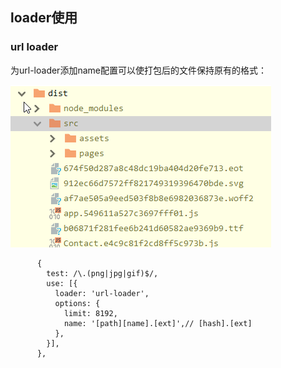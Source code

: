 

## loader使用
### url loader
为url-loader添加name配置可以使打包后的文件保持原有的格式：

![添加name](../images/urlloader1.png)

```
      {
        test: /\.(png|jpg|gif)$/,
        use: [{
          loader: 'url-loader',
          options: {
            limit: 8192,
            name: '[path][name].[ext]',// [hash].[ext]
          },
        }],
      },
```
